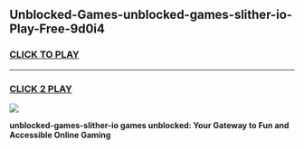 
## Unblocked-Games-unblocked-games-slither-io-Play-Free-9d0i4
<h3>
<a href="https://premium76.site?title=unblocked-games-slither-io&ref=23A">CLICK TO PLAY</a></h3>
<hr>

<h3>
<a href="https://premium76.site?title=unblocked-games-slither-io&ref=23A">CLICK 2 PLAY</a>
  
</h3>

<a href="https://premium76.site?title=unblocked-games-slither-io&ref=23A"><img src="https://clearcache.store/games.png"></a>


**unblocked-games-slither-io games unblocked: Your Gateway to Fun and Accessible Online Gaming**
